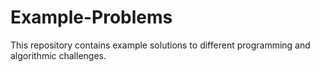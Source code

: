# Example-Problems
This repository contains example solutions to different programming and algorithmic challenges.
